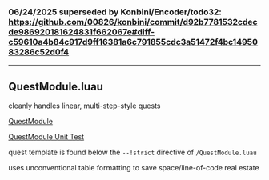 ### 06/24/2025 superseded by Konbini/Encoder/todo32: https://github.com/00826/konbini/commit/d92b7781532cdecde986920181624831f662067e#diff-c59610a4b84c917d9ff16381a6c791855cdc3a51472f4bc1495083286c52d0f4

---

## QuestModule.luau

cleanly handles linear, multi-step-style quests

[QuestModule](/QuestModule.luau)

[QuestModule Unit Test](/UnitTest.server.luau)

quest template is found below the `--!strict` directive of `/QuestModule.luau`

uses unconventional table formatting to save space/line-of-code real estate
